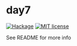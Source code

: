 # day7

[![Hackage](https://img.shields.io/hackage/v/day7.svg?logo=haskell)](https://hackage.haskell.org/package/day7)
[![MIT license](https://img.shields.io/badge/license-MIT-blue.svg)](LICENSE)

See README for more info
